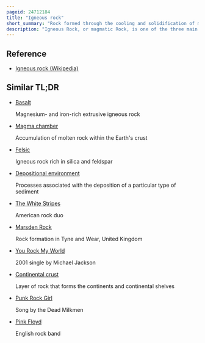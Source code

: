 ```yaml
---
pageid: 24712184
title: "Igneous rock"
short_summary: "Rock formed through the cooling and solidification of magma or lava"
description: "Igneous Rock, or magmatic Rock, is one of the three main Rock Types, the Others being sedimentary and metamorphic. Igneous rocks are formed through the cooling and solidification of magma or lava."
---
```


## Reference

- [Igneous rock (Wikipedia)](https://en.wikipedia.org/?curid=24712184)

## Similar TL;DR

- [Basalt](/tldr/en/basalt)

  Magnesium- and iron-rich extrusive igneous rock

- [Magma chamber](/tldr/en/magma-chamber)

  Accumulation of molten rock within the Earth's crust

- [Felsic](/tldr/en/felsic)

  Igneous rock rich in silica and feldspar

- [Depositional environment](/tldr/en/depositional-environment)

  Processes associated with the deposition of a particular type of sediment

- [The White Stripes](/tldr/en/the-white-stripes)

  American rock duo

- [Marsden Rock](/tldr/en/marsden-rock)

  Rock formation in Tyne and Wear, United Kingdom

- [You Rock My World](/tldr/en/you-rock-my-world)

  2001 single by Michael Jackson

- [Continental crust](/tldr/en/continental-crust)

  Layer of rock that forms the continents and continental shelves

- [Punk Rock Girl](/tldr/en/punk-rock-girl)

  Song by the Dead Milkmen

- [Pink Floyd](/tldr/en/pink-floyd)

  English rock band
